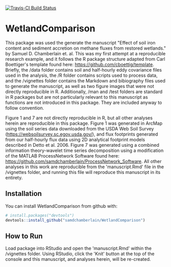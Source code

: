 
<!-- README.md is generated from README.Rmd. Please edit that file -->
[![Travis-CI Build Status](https://travis-ci.org/samdchamberlain/WetlandComparison.svg?branch=master)](https://travis-ci.org/samdchamberlain/WetlandComparison)

WetlandComparison
=================

This package was used the generate the manuscript "Effect of soil iron content and sediment accretion on methane fluxes from restored wetlands." by Samuel D. Chamberlain et. al. This was my first attempt at a reproducible research example, and it follows the R package structure adapted from Carl Boettiger's template found here: <https://github.com/cboettig/template>. Briefly, the /data folder contains soil and half-hourly eddy covariance files used in the analysis, the /R folder contains scripts used to process data, and the /vignettes folder contains the Markdown and bibiography files used to generate the manuscript, as well as two figure images that were not directly reproducible in R. Additionally, /man and /test folders are standard in R packages but are not particularly relevant to this manuscript as functions are not introduced in this package. They are included anyway to follow convention.

Figure 1 and 7 are not directly reproducible in R, but all other analyses herein are reproducible in this package. Figure 1 was generated in ArcMap using the soil series data downloaded from the USDA Web Soil Survey (<https://websoilsurvey.sc.egov.usda.gov/>), and flux footprints generated from our half-hourly flux data using 2D analytical footprint models described in Detto et al. 2006. Figure 7 was generated using a combined information theory-wavelet time series decomposition using a modification of the MATLAB ProcessNetwork Software found here: <https://github.com/samdchamberlain/ProcessNetwork_Software>. All other analyses in this work are reproducible from the 'manuscript.Rmd' file in the /vignettes folder, and running this file will reproduce this manuscript in its entirety.

Installation
------------

You can install WetlandComparison from github with:

``` r
# install.packages("devtools")
devtools::install_github("samdchamberlain/WetlandComparison")
```

How to Run
----------

Load package into RStudio and open the 'manuscript.Rmd' within the /vignettes folder. Using RStudio, click the 'Knit' button at the top of the console and this manuscript, and analyses herein, will be re-created.
